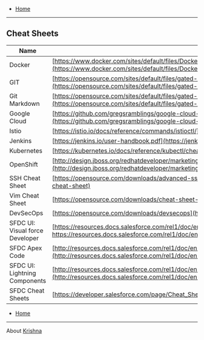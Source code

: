 
- [Home](README.md)
***

## Cheat Sheets

| Name | URL  |
| ------------- |-------------|
| Docker | [https://www.docker.com/sites/default/files/Docker_CheatSheet_08.09.2016_0.pdf](https://www.docker.com/sites/default/files/Docker_CheatSheet_08.09.2016_0.pdf) |
| GIT | [https://opensource.com/sites/default/files/gated-content/cheat_sheet_git_final.pdf](https://opensource.com/sites/default/files/gated-content/cheat_sheet_git_final.pdf) |
| Git Markdown | [https://opensource.com/sites/default/files/gated-content/markdown_cheat_sheet_opensource.com_.pdf](https://opensource.com/sites/default/files/gated-content/markdown_cheat_sheet_opensource.com_.pdf)  |
| Google Cloud | [https://github.com/gregsramblings/google-cloud-4-words/raw/master/Brochure.pdf](https://github.com/gregsramblings/google-cloud-4-words/raw/master/Brochure.pdf)  |
| Istio | [https://istio.io/docs/reference/commands/istioctl/](https://istio.io/docs/reference/commands/istioctl/) |
| Jenkins | [https://jenkins.io/user-handbook.pdf](https://jenkins.io/user-handbook.pdf) |
| Kubernetes | [https://kubernetes.io/docs/reference/kubectl/cheatsheet/](https://kubernetes.io/docs/reference/kubectl/cheatsheet/) |
| OpenShift | [http://design.jboss.org/redhatdeveloper/marketing/openshift_cheatsheet/cheatsheet/images/openshift_cheat_sheet_r3v1.pdf](http://design.jboss.org/redhatdeveloper/marketing/openshift_cheatsheet/cheatsheet/images/openshift_cheat_sheet_r3v1.pdf) | 
| SSH Cheat Sheet | [https://opensource.com/downloads/advanced-ssh-cheat-sheet](https://opensource.com/downloads/advanced-ssh-cheat-sheet)  |
| Vim Cheat Sheet | [https://opensource.com/downloads/cheat-sheet-vim](https://opensource.com/downloads/cheat-sheet-vim)  |
| DevSecOps | [https://opensource.com/downloads/devsecops](https://opensource.com/downloads/devsecops)  |
| SFDC UI: Visual force Developer | [https://resources.docs.salesforce.com/rel1/doc/en-us/static/pdf/SF_Visualforce_Developer_cheatsheet_web.pdf]( https://resources.docs.salesforce.com/rel1/doc/en-us/static/pdf/SF_Visualforce_Developer_cheatsheet_web.pdf)  |
| SFDC Apex Code | [http://resources.docs.salesforce.com/rel1/doc/en-us/static/pdf/SF_Apex_Code_cheatsheet_web.pdf](http://resources.docs.salesforce.com/rel1/doc/en-us/static/pdf/SF_Apex_Code_cheatsheet_web.pdf )  |
| SFDC UI: Lightning Components | [http://resources.docs.salesforce.com/rel1/doc/en-us/static/pdf/SF_LightningComponents_cheatsheet_web.pdf](http://resources.docs.salesforce.com/rel1/doc/en-us/static/pdf/SF_LightningComponents_cheatsheet_web.pdf)  |
| SFDC Cheat Sheets | [https://developer.salesforce.com/page/Cheat_Sheets](https://developer.salesforce.com/page/Cheat_Sheets)  |




- [Home](README.md)
***

<!--

|  | [ ]( )  |
|  | [ ]( )  |
-->


About [Krishna](https://www.linkedin.com/in/krishnamanchikalapudi/)
